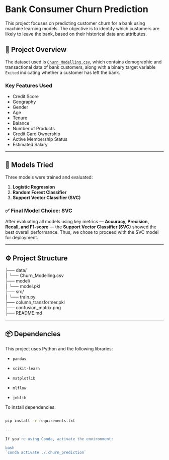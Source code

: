 # Bank Consumer Churn Prediction

This project focuses on predicting customer churn for a bank using machine learning models. The objective is to identify which customers are likely to leave the bank, based on their historical data and attributes.

## 📌 Project Overview

The dataset used is [`Churn_Modelling.csv`](data/Churn_Modelling.csv), which contains demographic and transactional data of bank customers, along with a binary target variable `Exited` indicating whether a customer has left the bank.

### Key Features Used
- Credit Score
- Geography
- Gender
- Age
- Tenure
- Balance
- Number of Products
- Credit Card Ownership
- Active Membership Status
- Estimated Salary

---

## 🧠 Models Tried

Three models were trained and evaluated:

1. **Logistic Regression**
2. **Random Forest Classifier**
3. **Support Vector Classifier (SVC)**

### ✅ Final Model Choice: SVC

After evaluating all models using key metrics — **Accuracy, Precision, Recall, and F1-score** — the **Support Vector Classifier (SVC)** showed the best overall performance. Thus, we chose to proceed with the SVC model for deployment.

---

## ⚙️ Project Structure

├── data/\
│ └── Churn_Modelling.csv\
├── model/\
│ └── model.pkl\
├── src/\
│ └── train.py\
├── column_transformer.pkl\
├── confusion_matrix.png\
├── README.md

---

## 📦 Dependencies

This project uses Python and the following libraries:

- `pandas`

- `scikit-learn`

- `matplotlib`

- `mlflow`

- `joblib`

To install dependencies:

```bash

pip install -r requirements.txt

---

If you're using Conda, activate the environment:

bash
`conda activate ./.churn_prediction`
